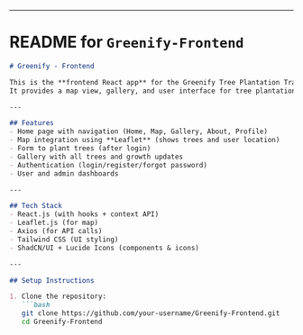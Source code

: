 
---

# README for `Greenify-Frontend`
```markdown
# Greenify - Frontend

This is the **frontend React app** for the Greenify Tree Plantation Tracker.  
It provides a map view, gallery, and user interface for tree plantation tracking.

---

## Features
- Home page with navigation (Home, Map, Gallery, About, Profile)
- Map integration using **Leaflet** (shows trees and user location)
- Form to plant trees (after login)
- Gallery with all trees and growth updates
- Authentication (login/register/forgot password)
- User and admin dashboards

---

## Tech Stack
- React.js (with hooks + context API)
- Leaflet.js (for map)
- Axios (for API calls)
- Tailwind CSS (UI styling)
- ShadCN/UI + Lucide Icons (components & icons)

---

## Setup Instructions

1. Clone the repository:
   ```bash
   git clone https://github.com/your-username/Greenify-Frontend.git
   cd Greenify-Frontend
